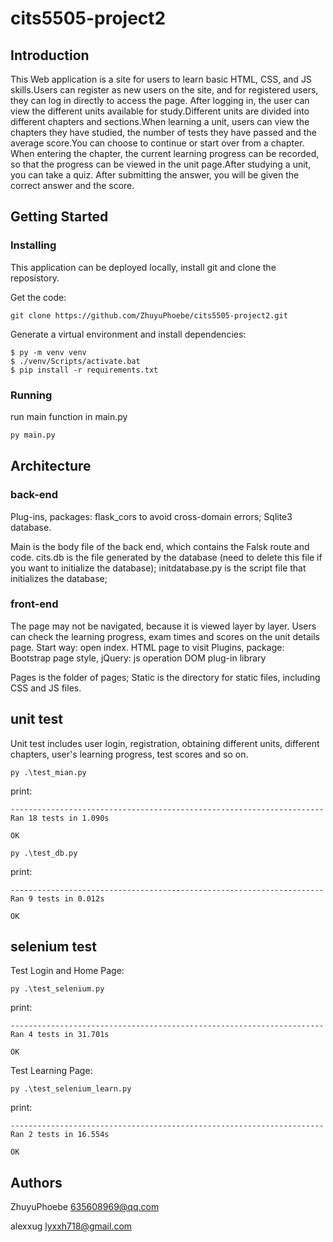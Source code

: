 # cits5505-project2

## Introduction
This Web application is a site for users to learn basic HTML, CSS, and JS skills.Users can register as new users on the site, and for registered users, they can log in directly to access the page.
After logging in, the user can view the different units available for study.Different units are divided into different chapters and sections.When learning a unit, users can view the chapters they have studied, the number of tests they have passed and the average score.You can choose to continue or start over from a chapter.
When entering the chapter, the current learning progress can be recorded, so that the progress can be viewed in the unit page.After studying a unit, you can take a quiz. After submitting the answer, you will be given the correct answer and the score.

## Getting Started
### Installing
This application can be deployed locally, install git and clone the reposistory.

Get the code:
```git
git clone https://github.com/ZhuyuPhoebe/cits5505-project2.git
```

Generate a virtual environment and install dependencies:
```
$ py -m venv venv
$ ./venv/Scripts/activate.bat
$ pip install -r requirements.txt
```

### Running
run main function in main.py
```python
py main.py
```

## Architecture
### back-end
Plug-ins, packages: flask_cors to avoid cross-domain errors; Sqlite3 database.

Main is the body file of the back end, which contains the Falsk route and code.
cits.db is the file generated by the database (need to delete this file if you want to initialize the database);
initdatabase.py is the script file that initializes the database;

### front-end
The page may not be navigated, because it is viewed layer by layer. Users can check the learning progress, exam times and scores on the unit details page.
Start way: open index. HTML page to visit
Plugins, package: Bootstrap page style, jQuery: js operation DOM plug-in library

Pages is the folder of pages; Static is the directory for static files, including CSS and JS files.

## unit test
Unit test includes user login, registration, obtaining different units, different chapters, user's learning progress, test scores and so on.

```
py .\test_mian.py
```

print:
```
----------------------------------------------------------------------
Ran 18 tests in 1.090s

OK
```

```
py .\test_db.py
```

print:
```
----------------------------------------------------------------------
Ran 9 tests in 0.012s

OK
```

## selenium test
Test Login and Home Page:
```
py .\test_selenium.py
```

print:
```
----------------------------------------------------------------------
Ran 4 tests in 31.701s

OK
```

Test Learning Page:
```
py .\test_selenium_learn.py
```

print:
```
----------------------------------------------------------------------
Ran 2 tests in 16.554s

OK
```
## Authors

ZhuyuPhoebe 635608969@qq.com

alexxug lyxxh718@gmail.com
